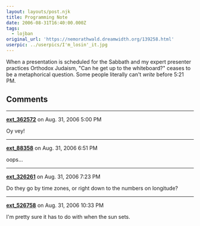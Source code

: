 ```yaml
---
layout: layouts/post.njk
title: Programming Note
date: 2006-08-31T16:40:00.000Z
tags:
  - lojban
original_url: 'https://nemorathwald.dreamwidth.org/139258.html'
userpic: ../userpics/I'm_losin'_it.jpg
---
```

When a presentation is scheduled for the Sabbath and my expert presenter practices Orthodox Judaism, "Can he get up to the whiteboard?" ceases to be a metaphorical question. Some people literally can't _write_ before 5:21 PM.

## Comments

---

**[ext_362572](https://www.dreamwidth.org/users/ext_362572)** on Aug. 31, 2006 5:00 PM

Oy vey!

---

**[ext_88358](https://www.dreamwidth.org/users/ext_88358)** on Aug. 31, 2006 6:51 PM

oops...

---

**[ext_326261](https://www.dreamwidth.org/users/ext_326261)** on Aug. 31, 2006 7:23 PM

Do they go by time zones, or right down to the numbers on longitude?

---

**[ext_526758](https://www.dreamwidth.org/users/ext_526758)** on Aug. 31, 2006 10:33 PM

I'm pretty sure it has to do with when the sun sets.

